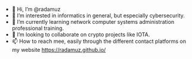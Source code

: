 - 👋 Hi, I’m @radamuz 
- 👀 I’m interested in informatics in general, but especially cybersecurity.
- 🌱 I’m currently learning network computer systems administration professional training.
- 💞️ I’m looking to collaborate on crypto projects like IOTA.
- 📫 How to reach mee, easily through the different contact platforms on my website https://radamuz.github.io/

<!---
radamuz/radamuz is a ✨ special ✨ repository because its `README.md` (this file) appears on your GitHub profile.
You can click the Preview link to take a look at your changes.
--->
